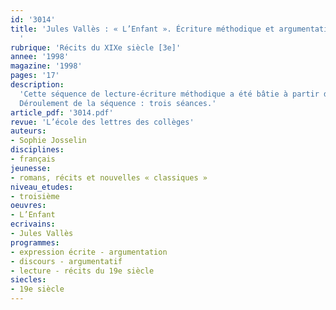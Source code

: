 ```yaml
---
id: '3014'
title: 'Jules Vallès : « L’Enfant ». Écriture méthodique et argumentation?. Séquence
  '
rubrique: 'Récits du XIXe siècle [3e]'
annee: '1998'
magazine: '1998'
pages: '17'
description: 
  'Cette séquence de lecture-écriture méthodique a été bâtie à partir du sujet de réflexion proposé au brevet 1997 dans l’académie de Clermont-Ferrand. Son support était un extrait de « L’Enfant », de Jules Vallès. Ce texte évoque la situation malheureuse du narrateur et suscite facilement l’indignation. Par ailleurs, il présente l’intérêt pédagogique de fournir matière à argumenter sur le thème de l’habillement. Ce sujet présentait à la fois les caractéristiques du sujet d’imagination et celles du sujet de réflexion, ce qui était de nature à aider les candidats, à condition qu’ils sachent tirer profit du grand choix d’arguments et d’exemples à puiser dans le texte. La formulation du sujet restera inchangée, mais elle sera accompagnée de consignes précises et hiérarchisées destinées à clarifier les tâches et à faciliter l’écriture.
  Déroulement de la séquence : trois séances.'
article_pdf: '3014.pdf'
revue: 'L’école des lettres des collèges'
auteurs:
- Sophie Josselin
disciplines:
- français
jeunesse:
- romans, récits et nouvelles « classiques »
niveau_etudes:
- troisième
oeuvres:
- L’Enfant
ecrivains:
- Jules Vallès
programmes:
- expression écrite - argumentation
- discours - argumentatif
- lecture - récits du 19e siècle
siecles:
- 19e siècle
---
```

